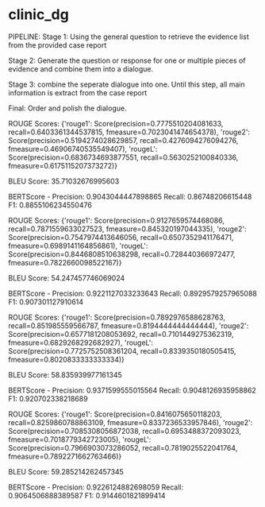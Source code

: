 # clinic_dg

PIPELINE:
Stage 1: Using the general question to retrieve the evidence list from the provided case report

Stage 2: Generate the question or response for one or multiple pieces of evidence and combine them into a dialogue.

Stage 3: combine the seperate dialogue into one. Until this step, all main information is extract from the case report

Final: Order and polish the dialogue.


ROUGE Scores: {'rouge1': Score(precision=0.7775510204081633, recall=0.6403361344537815, fmeasure=0.7023041474654378), 'rouge2': Score(precision=0.5194274028629857, recall=0.4276094276094276, fmeasure=0.46906740535549407), 'rougeL': Score(precision=0.6836734693877551, 
recall=0.5630252100840336, fmeasure=0.6175115207373272)}

BLEU Score: 35.71032676995603

BERTScore - Precision: 0.9043044447898865 Recall: 0.86748206615448 F1: 0.8855106234550476


ROUGE Scores: {'rouge1': Score(precision=0.9127659574468086, recall=0.7871559633027523, fmeasure=0.845320197044335), 'rouge2': Score(precision=0.7547974413646056, recall=0.6507352941176471, fmeasure=0.6989141164856861), 'rougeL': Score(precision=0.8446808510638298, recall=0.728440366972477, fmeasure=0.7822660098522167)}

BLEU Score: 54.247457746069024

BERTScore - Precision: 0.9221127033233643 Recall: 0.8929579257965088 F1: 0.907301127910614


ROUGE Scores: {'rouge1': Score(precision=0.7892976588628763, recall=0.851985559566787, fmeasure=0.8194444444444444), 'rouge2': Score(precision=0.6577181208053692, recall=0.7101449275362319, fmeasure=0.6829268292682927), 'rougeL': Score(precision=0.7725752508361204, recall=0.8339350180505415, fmeasure=0.8020833333333334)}

BLEU Score: 58.835939977161345

BERTScore - Precision: 0.9371599555015564 Recall: 0.9048126935958862 F1: 0.920702338218689


ROUGE Scores: {'rouge1': Score(precision=0.8416075650118203, recall=0.8259860788863109, fmeasure=0.8337236533957846), 'rouge2': Score(precision=0.7085308056872038, recall=0.6953488372093023, fmeasure=0.7018779342723005), 'rougeL': Score(precision=0.7966903073286052, recall=0.7819025522041764, fmeasure=0.7892271662763466)}

BLEU Score: 59.285214262457345

BERTScore - Precision: 0.9226124882698059 Recall: 0.9064506888389587 F1: 0.9144601821899414
